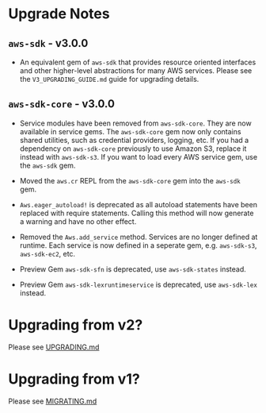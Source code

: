 # Upgrade Notes

## `aws-sdk` - v3.0.0

* An equivalent gem of `aws-sdk` that provides resource oriented interfaces and
  other higher-level abstractions for many AWS services. Please see the
  `V3_UPGRADING_GUIDE.md` guide for upgrading details.

## `aws-sdk-core` - v3.0.0

* Service modules have been removed from `aws-sdk-core`. They are now available
  in service gems. The `aws-sdk-core` gem now only contains shared utilities,
  such as credential providers, logging, etc. If you had a dependency on
  `aws-sdk-core` previously to use Amazon S3, replace it instead with `aws-sdk-s3`.
  If you want to load every AWS service gem, use the `aws-sdk` gem.

* Moved the `aws.cr` REPL from the `aws-sdk-core` gem into the `aws-sdk`
  gem.

* `Aws.eager_autoload!` is deprecated as all autoload statements have been replaced
  with require statements. Calling this method will now generate a warning and
  have no other effect.

* Removed the `Aws.add_service` method. Services are no longer defined
  at runtime. Each service is now defined in a seperate gem, e.g.
  `aws-sdk-s3`, `aws-sdk-ec2`, etc.

* Preview Gem `aws-sdk-sfn` is deprecated, use `aws-sdk-states` instead.

* Preview Gem `aws-sdk-lexruntimeservice` is deprecated, use `aws-sdk-lex` instead.

# Upgrading from v2?

Please see [UPGRADING.md](https://github.com/aws/aws-sdk-ruby/blob/version-2/UPGRADING.md)

# Upgrading from v1?

Please see [MIGRATING.md](https://github.com/aws/aws-sdk-ruby/blob/version-2/MIGRATING.md)
